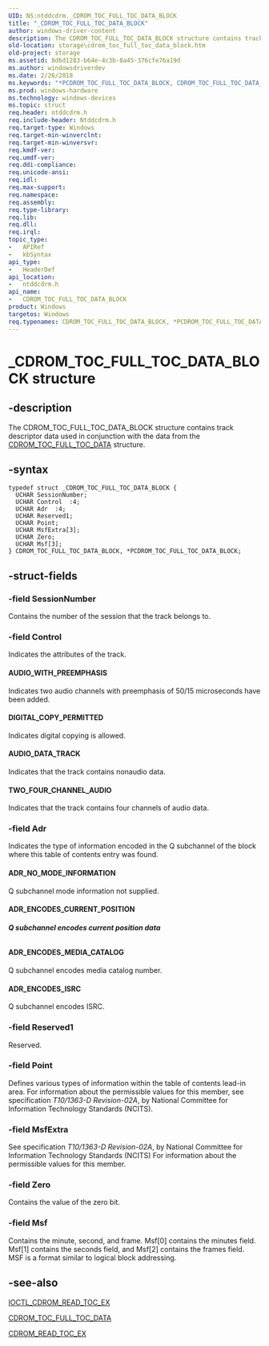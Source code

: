 ```yaml
---
UID: NS:ntddcdrm._CDROM_TOC_FULL_TOC_DATA_BLOCK
title: "_CDROM_TOC_FULL_TOC_DATA_BLOCK"
author: windows-driver-content
description: The CDROM_TOC_FULL_TOC_DATA_BLOCK structure contains track descriptor data used in conjunction with the data from the CDROM_TOC_FULL_TOC_DATA structure.
old-location: storage\cdrom_toc_full_toc_data_block.htm
old-project: storage
ms.assetid: 8d6d1283-b64e-4c3b-8a45-376cfe76a19d
ms.author: windowsdriverdev
ms.date: 2/26/2018
ms.keywords: "*PCDROM_TOC_FULL_TOC_DATA_BLOCK, CDROM_TOC_FULL_TOC_DATA_BLOCK, CDROM_TOC_FULL_TOC_DATA_BLOCK structure [Storage Devices], PCDROM_TOC_FULL_TOC_DATA_BLOCK, PCDROM_TOC_FULL_TOC_DATA_BLOCK structure pointer [Storage Devices], _CDROM_TOC_FULL_TOC_DATA_BLOCK, ntddcdrm/CDROM_TOC_FULL_TOC_DATA_BLOCK, ntddcdrm/PCDROM_TOC_FULL_TOC_DATA_BLOCK, storage.cdrom_toc_full_toc_data_block, structs-CD-ROM_c55aee22-f6ca-4567-82c6-7bb960f4976a.xml"
ms.prod: windows-hardware
ms.technology: windows-devices
ms.topic: struct
req.header: ntddcdrm.h
req.include-header: Ntddcdrm.h
req.target-type: Windows
req.target-min-winverclnt: 
req.target-min-winversvr: 
req.kmdf-ver: 
req.umdf-ver: 
req.ddi-compliance: 
req.unicode-ansi: 
req.idl: 
req.max-support: 
req.namespace: 
req.assembly: 
req.type-library: 
req.lib: 
req.dll: 
req.irql: 
topic_type:
-	APIRef
-	kbSyntax
api_type:
-	HeaderDef
api_location:
-	ntddcdrm.h
api_name:
-	CDROM_TOC_FULL_TOC_DATA_BLOCK
product: Windows
targetos: Windows
req.typenames: CDROM_TOC_FULL_TOC_DATA_BLOCK, *PCDROM_TOC_FULL_TOC_DATA_BLOCK
---
```


# _CDROM_TOC_FULL_TOC_DATA_BLOCK structure


## -description


The CDROM_TOC_FULL_TOC_DATA_BLOCK structure contains track descriptor data used in conjunction with the data from the <a href="..\ntddcdrm\ns-ntddcdrm-_cdrom_toc_full_toc_data.md">CDROM_TOC_FULL_TOC_DATA</a> structure. 


## -syntax


````
typedef struct _CDROM_TOC_FULL_TOC_DATA_BLOCK {
  UCHAR SessionNumber;
  UCHAR Control  :4;
  UCHAR Adr  :4;
  UCHAR Reserved1;
  UCHAR Point;
  UCHAR MsfExtra[3];
  UCHAR Zero;
  UCHAR Msf[3];
} CDROM_TOC_FULL_TOC_DATA_BLOCK, *PCDROM_TOC_FULL_TOC_DATA_BLOCK;
````


## -struct-fields




### -field SessionNumber

Contains the number of the session that the track belongs to. 


### -field Control

Indicates the attributes of the track. 





#### AUDIO_WITH_PREEMPHASIS

Indicates two audio channels with preemphasis of 50/15 microseconds have been added. 





#### DIGITAL_COPY_PERMITTED

Indicates digital copying is allowed. 





#### AUDIO_DATA_TRACK

Indicates that the track contains nonaudio data. 





#### TWO_FOUR_CHANNEL_AUDIO

Indicates that the track contains four channels of audio data.


### -field Adr

Indicates the type of information encoded in the Q subchannel of the block where this table of contents entry was found.





#### ADR_NO_MODE_INFORMATION

Q subchannel mode information not supplied. 





#### ADR_ENCODES_CURRENT_POSITION



##### Q subchannel encodes current position data



###### 





#### ADR_ENCODES_MEDIA_CATALOG

Q subchannel encodes media catalog number. 





#### ADR_ENCODES_ISRC

Q subchannel encodes ISRC. 


### -field Reserved1

Reserved. 


### -field Point

Defines various types of information within the table of contents lead-in area. For information about the permissible values for this member, see specification <i>T10/1363-D Revision-02A</i>, by National Committee for Information Technology Standards (NCITS).


### -field MsfExtra

See specification <i>T10/1363-D Revision-02A</i>, by National Committee for Information Technology Standards (NCITS) For information about the permissible values for this member. 


### -field Zero

Contains the value of the zero bit.


### -field Msf

Contains the minute, second, and frame. Msf[0] contains the minutes field. Msf[1] contains the seconds field, and Msf[2] contains the frames field. MSF is a format similar to logical block addressing. 


## -see-also

<a href="..\ntddcdrm\ni-ntddcdrm-ioctl_cdrom_read_toc_ex.md">IOCTL_CDROM_READ_TOC_EX</a>



<a href="..\ntddcdrm\ns-ntddcdrm-_cdrom_toc_full_toc_data.md">CDROM_TOC_FULL_TOC_DATA</a>



<a href="..\ntddcdrm\ns-ntddcdrm-_cdrom_read_toc_ex.md">CDROM_READ_TOC_EX</a>



 

 


